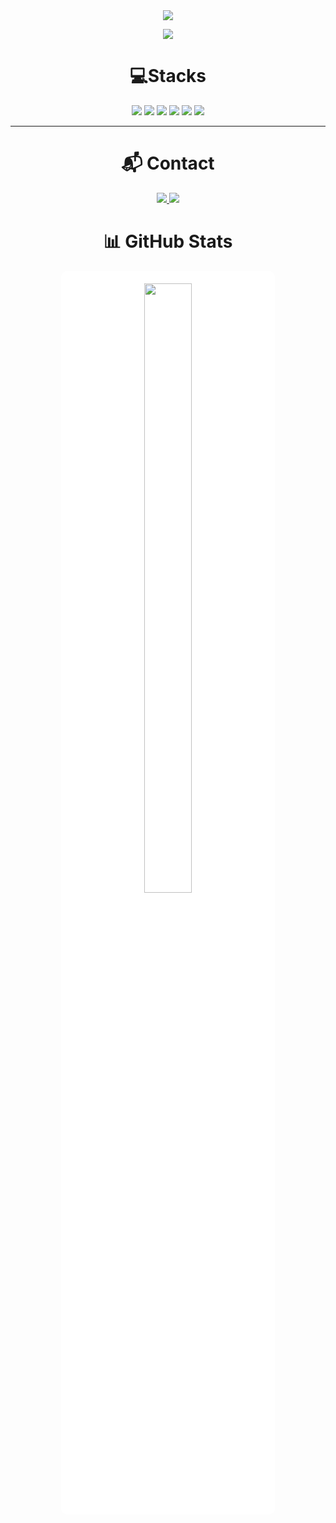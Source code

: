 
<div align="center">
    <img src="https://capsule-render.vercel.app/api?type=transparent&color=ca4444&height=120&text=SeoHyun's%20GitHub&animation=&fontColor=fdc0cb&fontSize=70" />
</div>

<!-- Hits 카운터는 Markdown 형식으로 별도 배치 -->
<p align="center">
    <img src="https://hits.seeyoufarm.com/api/count/incr/badge.svg?url=https%3A%2F%2Fgithub.com%2Fanseohub&count_bg=%23FFE8E8&title_bg=%23FFCECE&icon=&icon_color=%23FFDBDB&title=hits&edge_flat=true"/>
</p>

<div align="center">

# 💻Stacks  

<img src="https://img.shields.io/badge/Java-007396?style=for-the-badge&logo=Java&logoColor=white">
<img src="https://img.shields.io/badge/Spring Boot-6DB33F?style=for-the-badge&logo=Spring Boot&logoColor=white">
<img src="https://img.shields.io/badge/HTML5-E34F26?style=for-the-badge&logo=HTML5&logoColor=white">
<img src="https://img.shields.io/badge/Git-F05032?style=for-the-badge&logo=Git&logoColor=white">
<img src="https://img.shields.io/badge/Github-181717?style=for-the-badge&logo=Github&logoColor=white">
<img src="https://img.shields.io/badge/Notion-000000?style=for-the-badge&logo=Notion&logoColor=white">

</div>

---

<div align="center">

# 📬 Contact  

<a href="mailto:natjgus02@gmail.com">
    <img src="https://img.shields.io/badge/Gmail-D14836?style=for-the-badge&logo=Gmail&logoColor=white">
</a>

<a href="https://www.instagram.com/an2rmal?igsh=OGI2ZXN0dGlwaDh0&utm_source=qr">
    <img src="https://img.shields.io/badge/Instagram-E4405F?style=for-the-badge&logo=Instagram&logoColor=white">
</a>

</div>

<div align="center">

# 📊 GitHub Stats  

<div style="background-color: white; padding: 20px; border-radius: 10px; width: 60%; text-align: center;">
<img src="https://github-readme-stats.vercel.app/api?username=anseohub&show_icons=true&theme=default&hide_border=true" width="50%">
</div>

</div>

